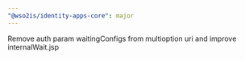 ```yaml
---
"@wso2is/identity-apps-core": major
---
```


Remove auth param waitingConfigs from multioption uri and improve internalWait.jsp
